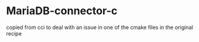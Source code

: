 # MariaDB-connector-c

copied from cci to deal with an issue in one of the cmake files in the original recipe